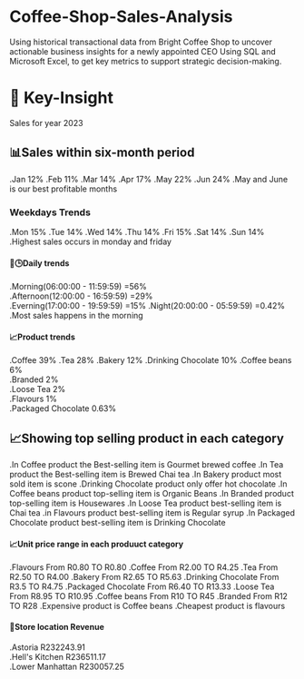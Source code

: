# Coffee-Shop-Sales-Analysis
 Using historical transactional data from Bright Coffee Shop to uncover actionable business insights for a newly appointed CEO Using SQL and Microsoft Excel, to get key metrics to support strategic decision-making.
# 📝 Key-Insight
Sales for year 2023
## 📊Sales within six-month period
.Jan	12%	
.Feb	11%	
.Mar	14%	
.Apr	17%	
.May	22%	
.Jun	24%	
.May and June is our best profitable months
### Weekdays Trends 
.Mon	15%	
.Tue	14%	
.Wed	14%	
.Thu	14%	
.Fri	15%	
.Sat	14%	
.Sun	14%	
.Highest sales occurs in monday and friday
#### 🚀🕒Daily trends 
.Morning(06:00:00 - 11:59:59) =56%	
.Afternoon(12:00:00 - 16:59:59) =29%	
.Everning(17:00:00 - 19:59:59) =15%	
.Night(20:00:00 - 05:59:59) =0.42%	
.Most sales happens in the morning
#### 📈Product trends 
.Coffee	39%	
.Tea	28%	
.Bakery	12%	
.Drinking Chocolate	10%	
.Coffee beans	6%	
.Branded	2%	
.Loose Tea	2%	
.Flavours	1%	
.Packaged Chocolate	0.63%	
##  📈Showing top selling product in each category
.In Coffee product the Best-selling item is Gourmet brewed coffee
.In Tea product the Best-selling item is Brewed Chai tea
.In Bakery product most sold item is scone
.Drinking Chocolate product only offer hot chocolate
.In Coffee beans product top-selling item is Organic Beans
.In Branded product top-selling item is Housewares
.In Loose Tea product best-selling item is Chai tea
.in Flavours product best-selling item is Regular syrup
.In Packaged Chocolate product best-selling item is Drinking Chocolate

#### 📈Unit price range in each produuct category
.Flavours	From R0.80 TO	R0.80
.Coffee		From R2.00 TO	R4.25
.Tea		From R2.50	TO R4.00
.Bakery	From R2.65 TO	R5.63
.Drinking Chocolate	From R3.5	TO R4.75
.Packaged Chocolate	From R6.40	TO R13.33
.Loose Tea	From R8.95 TO	R10.95
.Coffee beans	From R10 TO	R45
.Branded	From R12 TO	R28
.Expensive product is Coffee beans
.Cheapest product is flavours
#### 📍Store location Revenue
.Astoria	R232243.91	
.Hell's Kitchen	R236511.17	
.Lower Manhattan	R230057.25	




